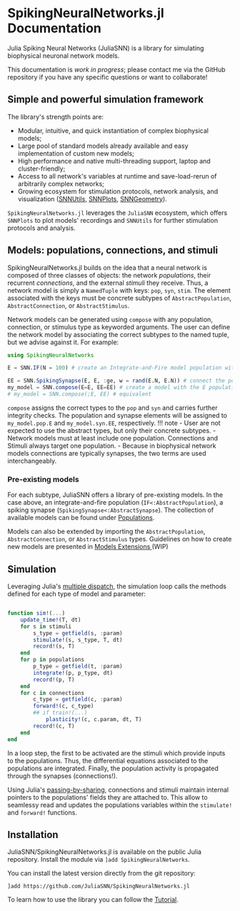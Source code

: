# SpikingNeuralNetworks.jl Documentation

Julia Spiking Neural Networks (JuliaSNN) is a library for simulating biophysical neuronal network models. 

This documentation is _work in progress_; please contact me via the GitHub repository if you have any specific questions or want to collaborate! 

## Simple and powerful simulation framework

The library's strength points are:
 - Modular, intuitive, and quick instantiation of complex biophysical models;
 - Large pool of standard models already available and easy implementation of custom new models;
 - High performance and native multi-threading support, laptop and cluster-friendly;
 - Access to all network's variables at runtime and save-load-rerun of arbitrarily complex networks;
 - Growing ecosystem for stimulation protocols, network analysis, and visualization ([SNNUtils](https://github.com/JuliaSNN/SNNUtils), [SNNPlots](https://github.com/JuliaSNN/SNNPlots), [SNNGeometry](https://github.com/JuliaSNN/SNNGeometry)).

`SpikingNeuralNetworks.jl` leverages the `JuliaSNN` ecosystem, which offers `SNNPlots` to plot models' recordings and `SNNUtils` for further stimulation protocols and analysis.


## Models: populations, connections, and stimuli

SpikingNeuralNetworks.jl builds on the idea that a neural network is composed of three classes of objects: the network _populations_, their recurrent _connections_, and the external _stimuli_ they receive. Thus, a network model is simply a `NamedTuple` with keys: `pop`, `syn`, `stim`. The element associated with the keys must be concrete subtypes of `AbstractPopulation`, `AbstractConnection`, or `AbstractStimulus`. 


Network models can be generated using `compose` with any population, connection, or stimulus type as keyworded arguments. The user can define the network model by associating the correct subtypes to the named tuple, but we advise against it. For example:

```julia
using SpikingNeuralNetworks

E = SNN.IF(N = 100) # create an Integrate-and-Fire model population with 100 neurons. Use default parameters

EE = SNN.SpikingSynapse(E, E, :ge, w = rand(E.N, E.N)) # connect the populations with recurrent, spiking synapses, targeting the :ge field.
my_model = SNN.compose(E=E, EE=EE) # create a model with the E population and the EE connection.
# my_model = SNN.compose(;E, EE) # equivalent
```

`compose` assigns the correct types to the `pop` and `syn` and carries further integrity checks. 
The population and synapse elements will be assigned to `my_model.pop.E` and `my_model.syn.EE`, respectively.
!!! note
    - User are not expected to use the abstract types, but only their concrete subtypes.
    - Network models must at least include one population. Connections and Stimuli always target one population.
    - Because in biophysical network models connections are typically synapses, the two terms are used interchangeably. 


### Pre-existing models

For each subtype, JuliaSNN offers a library of pre-existing models. In the case above, an integrate-and-fire population (`IF<:AbstractPopulation`), a spiking synapse (`SpikingSynapse<:AbstractSynapse`). The collection of available models can be found under [Populations](@ref).


Models can also be extended by importing the `AbstractPopulation`, `AbstractConnection`, or `AbstractStimulus` types. Guidelines on how to create new models are presented in [Models Extensions ](@ref) (WIP)


## Simulation

Leveraging Julia's [multiple dispatch](https://docs.julialang.org/en/v1/manual/methods/#Methods), the simulation loop calls the methods defined for each type of model and parameter:

```julia

function sim!(...)
    update_time!(T, dt)
    for s in stimuli
        s_type = getfield(s, :param)
        stimulate!(s, s_type, T, dt)
        record!(s, T)
    end
    for p in populations
        p_type = getfield(t, :param)
        integrate!(p, p_type, dt)
        record!(p, T)
    end
    for c in connections
        c_type = getfield(c, :param)
        forward!(c, c_type)
        ## if train!(...) 
            plasticity!(c, c.param, dt, T)
        record!(c, T)
    end
end
```

In a loop step, the first to be activated are the stimuli which provide inputs to the populations. Thus, the differential equations associated to the populations are integrated. Finally, the population activity is propagated through the synapses (connections!). 

Using Julia's [passing-by-sharing](https://docs.julialang.org/en/v1/manual/functions/#man-argument-passing), connections and stimuli maintain internal pointers to the populations' fields they are attached to. This allow to seamlessy read and updates the populations variables within the `stimulate!` and `forward!` functions.


## Installation

JuliaSNN/SpikingNeuralNetworks.jl is available on the public Julia repository.
Install the module via `]add SpikingNeuralNetworks`.

You can install the latest version directly from the git repository:

```
]add https://github.com/JuliaSNN/SpikingNeuralNetworks.jl
```

To learn how to use the library you can follow the [Tutorial](@ref).





